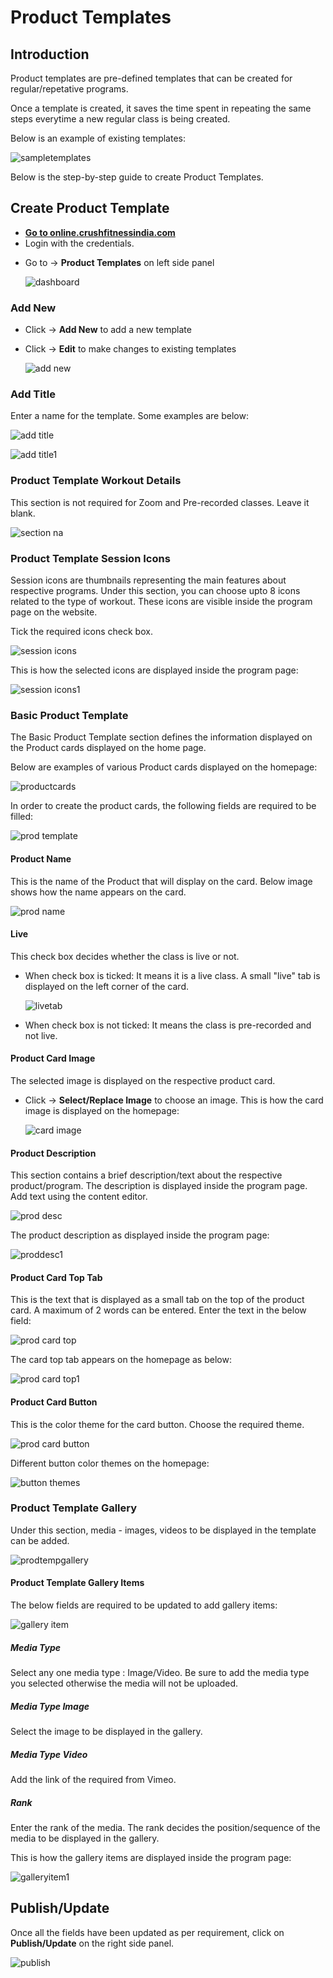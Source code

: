 #   **Product Templates**

##  **Introduction**

Product templates are pre-defined templates that can be created for regular/repetative programs.

Once a template is created, it saves the time spent in repeating the same steps everytime a new regular class is being created.

Below is an example of existing templates:

![sampletemplates](images\Product-Templates\sampleteplates.jpg)

Below is the step-by-step guide to create Product Templates.

## **Create Product Template**

*   <a href="https://online.crushfitnessindia.com/wp-admin" target="_blank">**Go to online.crushfitnessindia.com**</a>
*   Login with the credentials.
-   Go to -> **Product Templates** on left side panel

    ![dashboard](images\Product-Templates\dashboard.jpg)

### **Add New** 

-   Click -> **Add New** to add a new template
-   Click -> **Edit** to make changes to existing templates

    ![add new](images\Product-Templates\addnew.jpg)

### **Add Title** 

Enter a name for the template. Some examples are below:

![add title](images\Product-Templates\addtitle.jpg)

![add title1](images\Product-Templates\addtitle1.jpg)

###    **Product Template Workout Details**

This section is not required for Zoom and Pre-recorded classes. Leave it blank.

![section na](images\Product-Templates\workoutdetailsna.jpg)

###    **Product Template Session Icons**

Session icons are thumbnails representing the main features about respective programs. Under this section, you can choose upto 8 icons related to the type of workout. These icons are visible inside the program page on the website.

Tick the required icons check box.

![session icons](images\Product-Templates\sessionicons.jpg)

This is how the selected icons are displayed inside the program page:

![session icons1](images\Product-Templates\sessionicons1.jpg)


###    **Basic Product Template**

The Basic Product Template section defines the information displayed on the Product cards displayed on the home page.

Below are examples of various  Product cards displayed on the homepage:

![productcards](images\Product-Templates\productcards.jpg)

In order to create the product cards, the following fields are required to be filled:

![prod template](images\Product-Templates\basicprodtemplate.jpg)

####    **Product Name**

This is the name of the Product that will display on the card. Below image shows how the name appears on the card.

![prod name](images\Product-Templates\prodname.jpg)


####    **Live**  

This check box decides whether the class is live or not.

-   When check box is ticked: It means it is a live class. A small "live" tab is displayed on the left corner of the card.

    ![livetab](images\Product-Templates\livetab.jpg)

-   When check box is not ticked: It means the class is pre-recorded and not live.

####    **Product Card Image** 

The selected image is displayed on the respective product card. 

-   Click -> **Select/Replace Image** to choose an image. This is how the card image is displayed on the homepage:

    ![card image](images\Product-Templates\prodcardimage.jpg)

####    **Product Description** 

This section contains a brief description/text about the respective product/program. The description is displayed inside the program page. Add text using the content editor.

![prod desc](images\Product-Templates\proddesc.jpg)

The product description as displayed inside the program page:

![proddesc1](images\Product-Templates\proddesc1.jpg)

####    **Product Card Top Tab** 

This is the text that is displayed as a small tab on the top of the product card. A maximum of 2 words can be entered. Enter the text in the below field:

![prod card top](images\Product-Templates\prodcardtoptab.jpg)

The card top tab appears on the homepage as below:

![prod card top1](images\Product-Templates\prodcardtoptab1.jpg)

####    **Product Card Button** 

This is the color theme for the card button. Choose the required theme.

![prod card button](images\Product-Templates\prodcardbutton.jpg)

Different button color themes on the homepage:

![button themes](images\Product-Templates\buttonthemes.jpg)

###   **Product Template Gallery**

Under this section, media - images, videos to be displayed in the template can be added.

![prodtempgallery](images\Product-Templates\prodtempgallery.jpg)

####    **Product Template Gallery Items** 

The below fields are required to be updated to add gallery items:

![gallery item](images\Product-Templates\galleryitem.jpg)

#####   **Media Type** 

Select any one media type : Image/Video. Be sure to add the media type you selected otherwise the media will not be uploaded.

#####   **Media Type Image** 

Select the image to be displayed in the gallery.

#####   **Media Type Video** 

Add the link of the required from Vimeo.

#####   **Rank** 

Enter the rank of the media. The rank decides the position/sequence of the media to be displayed in the gallery.

This is how the gallery items are displayed inside the program page:

![galleryitem1](images\Product-Templates\galleryitem1.jpg)

##  **Publish/Update**

Once all the fields have been updated as per requirement, click on **Publish/Update** on the right side panel.

![publish](images\Product-Templates\publish.jpg)
